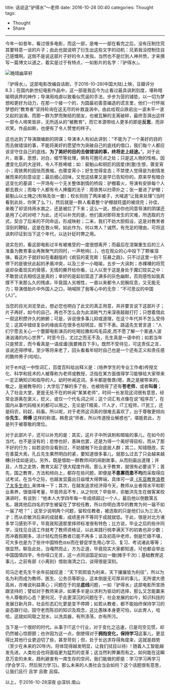 title: 话说这“驴得水”～老师
date: 2016-10-28 00:40
categories: Thought
tags:
- Thought
- Share
---

今年一如昔年，看过很多电影，而这一部，是唯一一部在看完之后，没有压制住究其要特意一谈的片子；由此也就说明了衍生出这些文字的动机：兄弟我没控制住自己感慨啊。这倒不是说这部片子好的令人发指，当然也不是烂到人神共愤，才来撰写一篇博文以道之，着实是过于有特点，一如影片的名字：『驴得水』。

<!-- more -->

![晚晴幽草轩](http://7xoosr.com1.z0.glb.clouddn.com/jade_scenery.jpg)

『驴得水』，这部电影改编自话剧，于2016-10-28(中国大陆)上映，豆瓣评分8.3；在国内新世纪电影作品中，这一部是我迄今为止看过最具讽刺刻度，堪称暗喻明讽界的神作；导演用戏虐以致看似荒诞的手法，步步为营的铺垫，以一切为梦想和更好为动力，在那一个接一个的，为圆最初善意编造的谎言里，他们一行怀揣梦想的“教育者”坚持轮询在这无尽的补救漩涡中，由此给观众跌宕出一波未平一波又起的汹涌，而那一群为梦而聚结的朋友，也被瓦解的支离破碎，最终澎湃出这样一部令人啼笑皆非，无所适从的“被教育”，而它本源带给人更多的即是**反思**，而非欢笑。作品如斯，也便有了令人赞誉的样子。

这也达到了导演跟编剧的阴谋；导演本人有如此讲到：“不能为了一个美好的目的而去做错误的事，不能将美好的愿望作为突破自己的底线的借口，我们每个人都应该坚守住自己的底线。**为了美好的目的去做错误的事，终将走上歧途。**”。对于此片，故事，思想，对白，细节等处理，俱有可圈可点之处；只是这人物的性格，因遭变化后的大逆转，令人不胜唏嘘；如：裴魁山和铜匠的因爱(刺激)生恨，骤变宵小；周铁男的因怯而畏缩，也骤变宵小；好生觉得变态；不禁使人觉得是为剧情发展而来的刻意设定；最后细心回味，又觉这结果又是早已告知你的，原来早有暗合这变化的基调：一开场有一个无关整体剧情的桥段：驴棚着火，导演有安排每个人都去救火；而每个人都有令人捧腹的法子：周铁男以扫帚扑之；张一曼进了驴棚；裴魁山以土掩之(有殃及张一曼)；校长则抱了两床被子，大喊道“让我来处理”(当时看到此处，你笑了么？)，然后就是一群人看着整个驴棚就旺盛的被烧完；孙佳，来晚了却坚持用水救之，还是被拦了下来；这么一说，想必你也同意导演的阴谋还是用了心的对吧？为此，还可以补充的是，他们面对即将发生的灾难，所选取的方式，契合了后来的不同命运，形成映射；二来，我们不妨大胆假设，这是对教育者深刻的鞭鞑，这是在救火啊，如此作为，何以育人？诚然，有充足的理由，可将这讽刺印证到当下这个年代，以达针砭时弊之用。

说实在的，看这部电影过半有被难受的一度很想离开；而最后在涅槃重生后的三人准备为教育事业再聚聚气的同时，一声枪响(...)，也在观众的心中投下了颗催泪弹。看这片子就好如在看翻版的《疯狂的麦克斯：狂暴之路》，只不过这里一刻不停下的是彼伏此起的矛盾冲突，以及三步一小暗喻，五步一大讽刺；赤裸裸的将荒诞却杂着现实的骨感，无情的撕开给你看，让人以至于这是身处于魔幻现实之中：不敢尝试去相信这是真的；幸好的是起初营造了满多的灰色幽默，否则感性如我真撑不下来那么久的残虐。毕竟国人劣根性，一直以来都令人扼腕叹息，又无能无力；导演借助片中外国人之口，呐喊除了我等心中的无奈：“不可思议的中国(人)”。

当您的目光浏览至此，想必您也明白了此文的真正用意，并非要言说下这部片子；片子再好，如今的自己，再也不怎么会为此消耗气力来深夜敲敲打打；只想着借此一叙这积攒许久的肺腑；可是，诉说很多事儿抑或道理，在这个年代并不怎么受待见；这其中错综复杂的缘由实在很多也较明显，按下不表。路遥先生曾言道：“人们宁愿去关心一个蹩脚电影演员的吃喝拉撒和鸡毛蒜皮,而不愿了解一个普通人波涛汹涌的内心世界”，时至今日，尤过之而无不及，先生真是一语中的；如若当年只是预言，而今看真是一语成谶(我要摊百下手)。既然不受待见，可这责任之言，该说还得啰嗦，至少等将来老了，回头看看年轻时自己也是一个还有正义和责任感的酷帅男子(哈哈)。

对于`老师`这一中性词汇，百度百科给出释义是：(培养学生的专业工作者)传授文化、科学和技术的人被尊称为老师或教授，泛指在某方面值得学习能够给大家带来一定正确知识和指导的人。幼时听闻这词，多半都是敬畏(嗯，畏之是被带来的，敬之，是被教导的)；大学后了解的多了些，也被晓得了还有**苍老师**，或者**叫兽**；入了社会大堂，更是无处不在的听闻“某某老师”，时间一长发现这词很有意思，经常会游离在褒义，贬义，或仅一个代名词之间；这个词汇有点像在说“程序员”，在国内从事代码相关的都可以用之，无论是IT精英，IT人才，IT工程师，IT民工，还是码农，码奴，码畜。所以呢，对于老师这词真的很难去喜欢了，出于尊敬更倾向像**先生**，**师傅** 这样的称谓。韩愈说“师者，所以传道授业解惑也”，堪能若此，方是列于被尊敬的席位。

对于此部片子，还可以补充的是：其实，这片子中所讽刺和暗喻的事儿，在如今的当代，也不是没有的；悲惨也好，愚昧也罢，还是为得一个美好得目标，而从了那不好的行为；如若说你没看到过，不妨接触下社会底层人群；其二，知错既改，实在善莫大焉，孔丘先生果然明白的紧，要知道很多事儿，就那么过去了只会越来越糟(孙佳如是说)。另外，既是借助一群教师间的闹剧故事，从而刻画出道理；并且，人性之走势，教育又起了很大程度作用。那么关乎教育，就很有必要谈下；首先，国之教育，方法和倾向上，都存在些问题，即便是**不患寡而患不均**而采取得应试考试，在当今之际，也越发显露出日益增大得弊端，具体可一读[《东亚教育浪费了太多生命》](http://nicejade.github.io/2016/10/12/the-East_Asia_Education-wasted-too-much-life.html)来体味一下；其次，在越发追求经济得今天，教师从业者得水平和职业素养，很值得考量，毕竟师且不专，从之何优？早些年，俞敏洪先生在做客某校演讲时，有谈到：“他本人大学四年每一年成绩超过一个人，最后他以倒数第五名，跟其他后四名的学生被留在了学校任教，所以你明白清华的教育为何一届不如一届了吧？”；这至少说明两个问题，留校任教者，被选取的只是他们认为三流人才；而从俞敏洪后来的成就看，成绩差并不等同于成就就低。于此，很是对北方诸多学习感到不平，毕竟我知道那里择师标准很有特色；比方说，毕业之后的些许同学，没找见合适工作就考了教师资格证，以此来践行桃李满天下的初衷也非少数；而冲着假期多，活计轻松而任教者已能不再多；谈及初高中老师，倒是忙碌不堪，可大多也是为了些许中国特色`目标`而在督促学生用心学习、复习、考试诸此等等；很显然，聊及此处，当嘎然而止，方为正道，毕竟现实大家都知道，可也都会举出中国国情四字，令你哑口无言，这一点同谈国足如出一辙(摊手千次)；基础教育这事儿，之前有部《小离别》借助海清之口，谈得很是深刻。

司马迁老先生千余年前就叹道：“天下熙熙皆为利来，天下攘攘皆为利往”，所以为名为利而成为教师、医生、公务员等职业，这本倒是无可厚非的事儿，无所谓大德高尚，亦难说利益熏心；问题在于的是**底线**问题，一如『驴得水』这部电影所宣扬跟坚持的；譬如对于教师来讲，如果多半是以求利为驱动的选择，那么又怎能赢来令人尊敬的心态？更何况，于此更深沉的问题在于，社会发展的如今，知识科技的发展日新月异，社会形态幻化更是变不停蹄；如若从教者，都不能始终保持学习的姿态跟行动，固守老而陈旧的知识及观念，这比愚昧本身更可怕，以此育人，哈哈，这就如同取之泔水，以洗具器，有所涤荡，亦有所污。

当下是一个很好的时代。从事于IT这个行业，对于变化之迅速，已是司空见惯，却仍然被心惊胆颤；也许因为这一点，倒使得对于**拥抱变化，保持学习**这事儿，更显得比其他行业更迫切了些，甚至苛刻；但，处于长远求存得角度来，这就是趋势（至少在未来的20年内，将体现得越发明显，让我们拭目以待）! 随着人工智能越发先进，人类社会也将面临更为猛烈的变革；这当然利弊兼而有之，如何能在这瞬息万变的未来，趋利避害有一席生存的空间，我们能做的即是：学习学习再学习(学会学习，然后努力学习)。那么未来的人类社会当会如何？这个话题很有意思，让我们且行 且学 且歌 且探。

以上，于2016-10-28深夜 @深圳.南山
